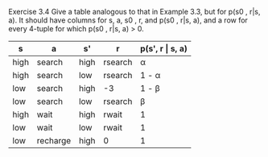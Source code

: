 Exercise 3.4 Give a table analogous to that in Example 3.3, but for p(s0
, r|s, a). It
should have columns for s, a, s0
, r, and p(s0
, r|s, a), and a row for every 4-tuple for which
p(s0
, r|s, a) > 0.

| s    | a      | s'   | r       | p(s', r \| s, a) |
|------|--------|------|---------|------------------|
| high | search | high | rsearch | α                |
| high | search | low  | rsearch | 1 - α            |
| low  | search | high | -3      | 1 - β            |
| low  | search | low  | rsearch | β                |
| high | wait   | high | rwait   | 1                |
| low  | wait   | low  | rwait   | 1                |
| low  |recharge| high | 0       | 1                |